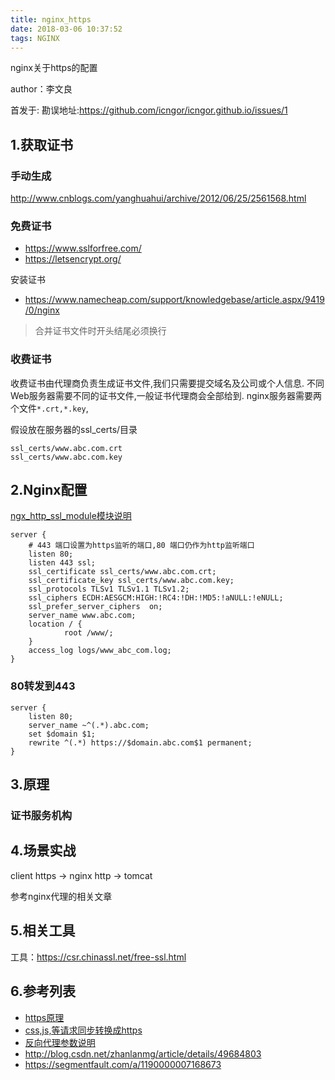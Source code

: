 ```yaml
---
title: nginx_https
date: 2018-03-06 10:37:52
tags: NGINX
---
```


nginx关于https的配置

author：李文良

<!-- more -->

首发于:
勘误地址:https://github.com/icngor/icngor.github.io/issues/1

## 1.获取证书

### 手动生成
http://www.cnblogs.com/yanghuahui/archive/2012/06/25/2561568.html

### 免费证书
* https://www.sslforfree.com/
* https://letsencrypt.org/

安装证书
* https://www.namecheap.com/support/knowledgebase/article.aspx/9419/0/nginx

> 合并证书文件时开头结尾必须换行

### 收费证书
收费证书由代理商负责生成证书文件,我们只需要提交域名及公司或个人信息.
不同Web服务器需要不同的证书文件,一般证书代理商会全部给到.
nginx服务器需要两个文件`*.crt,*.key`,

假设放在服务器的ssl_certs/目录

```
ssl_certs/www.abc.com.crt
ssl_certs/www.abc.com.key
```

## 2.Nginx配置
[ngx_http_ssl_module模块说明](http://nginx.org/en/docs/http/ngx_http_ssl_module.html)
```
server {
    # 443 端口设置为https监听的端口,80 端口仍作为http监听端口
    listen 80;
    listen 443 ssl; 
    ssl_certificate ssl_certs/www.abc.com.crt;
    ssl_certificate_key ssl_certs/www.abc.com.key;
    ssl_protocols TLSv1 TLSv1.1 TLSv1.2;
    ssl_ciphers ECDH:AESGCM:HIGH:!RC4:!DH:!MD5:!aNULL:!eNULL;
    ssl_prefer_server_ciphers  on;
    server_name www.abc.com;
    location / {
            root /www/;
    }
    access_log logs/www_abc_com.log;
}
```
### 80转发到443
```
server {
	listen 80;
	server_name ~^(.*).abc.com;
	set $domain $1;
	rewrite ^(.*) https://$domain.abc.com$1 permanent;
}
```
## 3.原理

### 证书服务机构

## 4.场景实战
client https -> nginx http -> tomcat

参考nginx代理的相关文章

## 5.相关工具
工具：https://csr.chinassl.net/free-ssl.html


## 6.参考列表
- [https原理](https://www.cnblogs.com/zhangshitong/p/6478721.html)
- [css,js,等请求同步转换成https](https://www.cnblogs.com/interdrp/p/4881785.html)
- [反向代理参数说明](https://www.cnblogs.com/zzzhfo/p/6039477.html)
- http://blog.csdn.net/zhanlanmg/article/details/49684803
- https://segmentfault.com/a/1190000007168673
